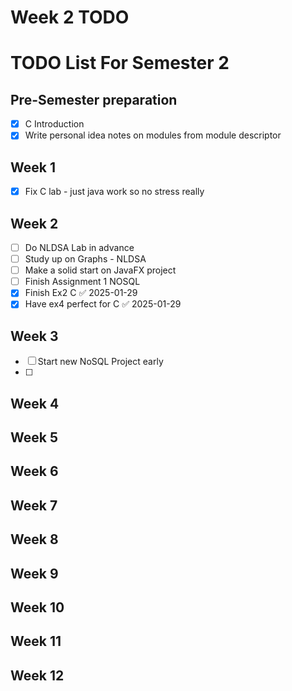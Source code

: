 # Week 2 TODO

# TODO List For Semester 2

## Pre-Semester preparation

- [x] C Introduction
- [x] Write personal idea notes on modules from module descriptor

## Week 1
- [x] Fix C lab - just java work so no stress really
## Week 2
- [ ] Do NLDSA Lab in advance
- [ ] Study up on Graphs - NLDSA
- [ ] Make a solid start on JavaFX project 
- [ ] Finish Assignment 1 NOSQL
- [x] Finish Ex2 C ✅ 2025-01-29
- [x] Have ex4 perfect for C ✅ 2025-01-29
## Week 3

- [ ] Start new NoSQL Project early
- [ ] 


## Week 4

## Week 5

## Week 6

## Week 7

## Week 8

## Week 9

## Week 10

## Week 11

## Week 12
